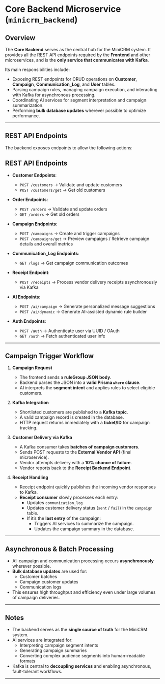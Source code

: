 # Core Backend Microservice (`minicrm_backend`)

## Overview

The **Core Backend** serves as the central hub for the MiniCRM system. It provides all the REST API endpoints required by the **Frontend** and other microservices, and is the **only service that communicates with Kafka**.  

Its main responsibilities include:

- Exposing REST endpoints for CRUD operations on **Customer**, **Campaign**, **Communication_Log**, and **User** tables.
- Parsing campaign rules, managing campaign execution, and interacting with Kafka for asynchronous processing.
- Coordinating AI services for segment interpretation and campaign summarization.
- Performing **bulk database updates** wherever possible to optimize performance.

---

## REST API Endpoints

The backend exposes endpoints to allow the following actions:

## REST API Endpoints

- **Customer Endpoints**:
  - `POST /customers` → Validate and update customers
  - `POST /customers/get` → Get old customers

- **Order Endpoints**:
  - `POST /orders` → Validate and update orders
  - `GET /orders` → Get old orders

- **Campaign Endpoints**:
  - `POST /campaigns` → Create and trigger campaigns
  - `POST /campaigns/get` → Preview campaigns / Retrieve campaign details and overall metrics

- **Communication_Log Endpoints**:
  - `GET /logs` → Get campaign communication outcomes 

- **Receipt Endpoint**:
  - `POST /receipts` → Process vendor delivery receipts asynchronously via Kafka

- **AI Endpoints**:
  - `POST /ai/campaign` → Generate personalized message suggestions
  - `POST /ai/dynamic` → Generate AI-assisted dynamic rule builder

- **Auth Endpoints**:
  - `POST /auth` → Authenticate user via UUID / OAuth
  - `GET /auth` → Fetch authenticated user info

---

## Campaign Trigger Workflow

1. **Campaign Request**
   - The frontend sends a **ruleGroup JSON body**.
   - Backend parses the JSON into a **valid Prisma `where` clause**.
   - AI interprets the **segment intent** and applies rules to select eligible customers.

2. **Kafka Integration**
   - Shortlisted customers are published to a **Kafka topic**.
   - A valid campaign record is created in the database.
   - HTTP request returns immediately with a **ticket/ID** for campaign tracking.

3. **Customer Delivery via Kafka**
   - A Kafka consumer takes **batches of campaign customers**.
   - Sends POST requests to the **External Vendor API** (final microservice).
   - Vendor attempts delivery with a **10% chance of failure**.
   - Vendor reports back to the **Receipt Backend Endpoint**.

4. **Receipt Handling**
   - Receipt endpoint quickly publishes the incoming vendor responses to Kafka.
   - **Receipt consumer** slowly processes each entry:
     - Updates `communication_log`
     - Updates customer delivery status (`sent` / `fail`) in the `campaign` table.
     - If it’s the **last entry** of the campaign:
       - Triggers AI services to summarize the campaign.
       - Updates the campaign summary in the database.

---

## Asynchronous & Batch Processing

- All campaign and communication processing occurs **asynchronously** wherever possible.
- **Bulk database updates** are used for:
  - Customer batches
  - Campaign customer updates
  - Communication logs
- This ensures high throughput and efficiency even under large volumes of campaign deliveries.

---

## Notes

- The backend serves as the **single source of truth** for the MiniCRM system.
- AI services are integrated for:
  - Interpreting campaign segment intents
  - Generating campaign summaries
  - Converting complex audience segments into human-readable formats
- Kafka is central to **decoupling services** and enabling asynchronous, fault-tolerant workflows.

---